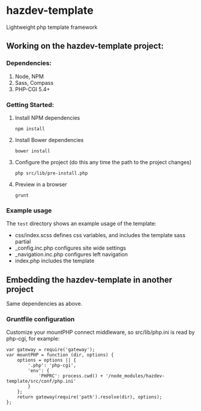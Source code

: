 hazdev-template
===============

Lightweight php template framework



## Working on the hazdev-template project:

### Dependencies:

1. Node, NPM
2. Sass, Compass
3. PHP-CGI 5.4+

### Getting Started:

1. Install NPM dependencies

    `npm install`

2. Install Bower dependencies

    `bower install`

3. Configure the project (do this any time the path to the project changes)

    `php src/lib/pre-install.php`

4. Preview in a browser

    `grunt`


### Example usage

The `test` directory shows an example usage of the template:

* css/index.scss defines css variables, and includes the template sass partial
* _config.inc.php configures site wide settings
* _navigation.inc.php configures left navigation
* index.php includes the template



## Embedding the hazdev-template in another project

Same dependencies as above.

### Gruntfile configuration

Customize your mountPHP connect middleware, so src/lib/php.ini is read by php-cgi, for example:

    var gateway = require('gateway');
    var mountPHP = function (dir, options) {
    	options = options || {
    		'.php': 'php-cgi',
    		'env': {
    			'PHPRC': process.cwd() + '/node_modules/hazdev-template/src/conf/php.ini'
    		}
    	};
    	return gateway(require('path').resolve(dir), options);
    };


